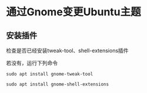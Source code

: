 # 通过Gnome变更Ubuntu主题

## 安装插件

检查是否已经安装tweak-tool、shell-extensions插件

若没有，运行下列命令

`sudo apt install gnome-tweak-tool`

`sudo apt install gnome-shell-extensions`
